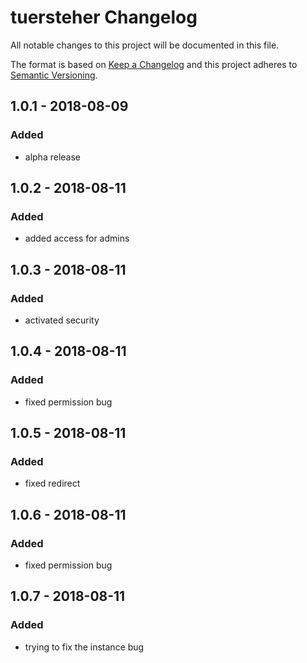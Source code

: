 # tuersteher Changelog

All notable changes to this project will be documented in this file.

The format is based on [Keep a Changelog](http://keepachangelog.com/) and this project adheres to [Semantic Versioning](http://semver.org/).

## 1.0.1 - 2018-08-09
### Added
- alpha release

## 1.0.2 - 2018-08-11
### Added
- added access for admins

## 1.0.3 - 2018-08-11
### Added
- activated security

## 1.0.4 - 2018-08-11
### Added
- fixed permission bug

## 1.0.5 - 2018-08-11
### Added
- fixed redirect

## 1.0.6 - 2018-08-11
### Added
- fixed permission bug

## 1.0.7 - 2018-08-11
### Added
- trying to fix the instance bug